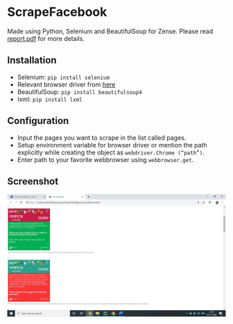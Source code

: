 # ScrapeFacebook
Made using Python, Selenium and BeautifulSoup for Zense. Please read [report.pdf](/report.pdf) for more details. 

## Installation
- Selenium: `pip install selenium`
- Relevant browser driver from [here](https://selenium-python.readthedocs.io/installation.html#drivers)
- BeautifulSoup: `pip install beautifulsoup4`
- lxml: `pip install lxml`

## Configuration
- Input the pages you want to scrape in the list called pages.
- Setup environment variable for browser driver or mention the path explicitly while creating the object as `webdriver.Chrome (“path”)`.
- Enter path to your favorite webbrowser using `webbrowser.get`. 

## Screenshot
![Screenshot](screenshot.png)
